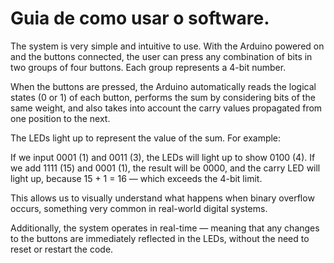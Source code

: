 # Guia de como usar o software.

The system is very simple and intuitive to use.
With the Arduino powered on and the buttons connected, the user can press any combination of bits in two groups of four buttons. Each group represents a 4-bit number.

When the buttons are pressed, the Arduino automatically reads the logical states (0 or 1) of each button, performs the sum by considering bits of the same weight, and also takes into account the carry values propagated from one position to the next.

The LEDs light up to represent the value of the sum. For example:

If we input 0001 (1) and 0011 (3), the LEDs will light up to show 0100 (4).
If we add 1111 (15) and 0001 (1), the result will be 0000, and the carry LED will light up, because 15 + 1 = 16 — which exceeds the 4-bit limit.

This allows us to visually understand what happens when binary overflow occurs, something very common in real-world digital systems.

Additionally, the system operates in real-time — meaning that any changes to the buttons are immediately reflected in the LEDs, without the need to reset or restart the code.

